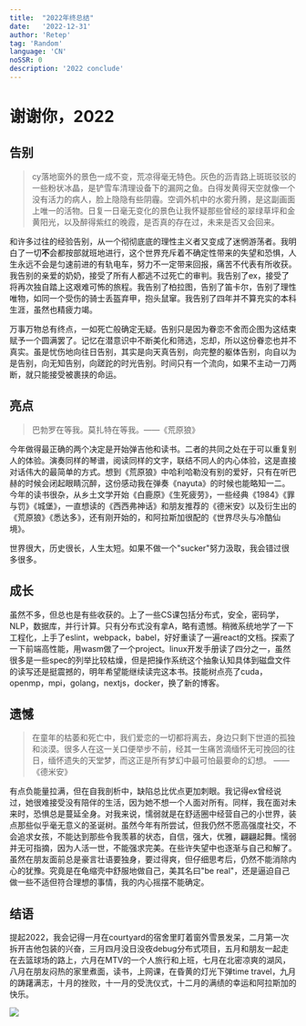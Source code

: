 ```yaml
---
title:  "2022年终总结"
date:   '2022-12-31'
author: 'Retep' 
tag: 'Random'
language: 'CN'
noSSR: 0
description: '2022 conclude'
---
```


# 谢谢你，2022

## 告别

> cy落地窗外的景色一成不变，荒凉得毫无特色。灰色的沥青路上斑斑驳驳的一些粉状冰晶，是铲雪车清理设备下的漏网之鱼。白得发黄得天空就像一个没有活力的病人，脸上隐隐有些阴霾。空调外机中的水雾升腾，是这副画面上唯一的活物。日复一日毫无变化的景色让我怀疑那些曾经的翠绿草坪和金黄阳光，以及醉得紫红的晚霞，是否真的存在过，未来是否又会回来。

和许多过往的经验告别，从一个彻彻底底的理性主义者又变成了迷惘游荡者。我明白了一切**不**会都按部就班地进行，这个世界充斥着不确定性带来的失望和恐惧，人生永远不会是匀速前进的有轨电车，努力不一定带来回报，痛苦不代表有所收获。我告别的亲爱的奶奶，接受了所有人都逃不过死亡的审判。我告别了ex，接受了将再次独自踏上这艰难可怖的旅程。我告别了柏拉图，告别了笛卡尔，告别了理性唯物，如同一个受伤的骑士丢盔弃甲，抱头鼠窜。我告别了四年并不算充实的本科生涯，虽然也精疲力竭。

万事万物总有终点，一如死亡般确定无疑。告别只是因为眷恋不舍而企图为这结束赋予一个圆满罢了。记忆在潜意识中不断美化和筛选，忘却，所以这份眷恋也并不真实。虽是忧伤地向往日告别，其实是向天真告别，向完整的躯体告别，向自以为是告别，向无知告别，向蹉跎的时光告别。时间只有一个流向，如果不主动一刀两断，就只能接受被裹挟的命运。


## 亮点

> 巴勃罗在等我。莫扎特在等我。——《荒原狼》

今年做得最正确的两个决定是开始弹吉他和读书。二者的共同之处在于可以重复别人的体验。演奏同样的琴谱，阅读同样的文字，联结不同人的内心体验，这是直接对话伟大的最简单的方式。想到《荒原狼》中哈利哈勒没有别的爱好，只有在听巴赫的时候会闭起眼睛沉醉，这份感动我在弹奏《nayuta》的时候也能略知一二。今年的读书很杂，从乡土文学开始《白鹿原》《生死疲劳》，一些经典《1984》《罪与罚》《城堡》，一直想读的《西西弗神话》和朋友推荐的《德米安》以及衍生出的《荒原狼》《悉达多》，还有刚开始的，和阿拉斯加很配的《世界尽头与冷酷仙境》。

世界很大，历史很长，人生太短。如果不做一个"sucker"努力汲取，我会错过很多很多。

## 成长
虽然不多，但总也是有些收获的。上了一些CS课包括分布式，安全，密码学，NLP，数据库，并行计算。只有分布式没有拿A，略有遗憾。稍微系统地学了一下工程化，上手了eslint，webpack，babel，好好重读了一遍react的文档。探索了一下前端高性能，用wasm做了一个project。linux开发手册读了四分之一，虽然很多是一些spec的列举比较枯燥，但是把操作系统这个抽象认知具体到磁盘文件的读写还是挺震撼的，明年希望能继续读完这本书。技能树点亮了cuda，openmp，mpi，golang，nextjs，docker，换了新的博客。

## 遗憾

>在童年的枯萎和死亡中，我们爱恋的一切都将离去，身边只剩下世道的孤独和淡漠。很多人在这一关口便举步不前，经其一生痛苦滴缅怀无可挽回的往日，缅怀遗失的天堂梦，而这正是所有梦幻中最可怕最要命的幻想。 ——《德米安》

有点负能量拉满，但在自我剖析中，缺陷总比优点更加刺眼。我记得ex曾经说过，她很难接受没有陪伴的生活，因为她不想一个人面对所有。同样，我在面对未来时，恐惧总是蔓延全身。对我来说，懦弱就是在舒适圈中经营自己的小世界，装点那些似乎毫无意义的圣诞树。虽然今年有所尝试，但我仍然不愿高强度社交，不会追求女孩，不能达到那些令我羡慕的状态，自信，强大，优雅，翩翩起舞。懦弱并无可指摘，因为人活一世，不能强求完美。在些许失望中也逐渐与自己和解了。虽然在朋友面前总是豪言壮语要独身，要过得爽，但仔细思考后，仍然不能消除内心的犹豫。究竟是在龟缩壳中舒服地做自己，美其名曰"be real"，还是逼迫自己做一些不适但符合理想的事情，我的内心摇摆不能确定。


## 结语
提起2022，我会记得一月在courtyard的宿舍里盯着窗外雪景发呆，二月第一次拆开吉他包装的兴奋，三月四月没日没夜debug分布式项目，五月和朋友一起走在去篮球场的路上，六月在MTV的一个人旅行和上班，七月在北密凉爽的湖风，八月在朋友闷热的家里煮面，读书，上网课，在昏黄的灯光下弹time travel，九月的踌躇满志，十月的挫败，十一月的受洗仪式，十二月的满绩的幸运和阿拉斯加的快乐。

![](/images/2022-12-31-2022-conclude/new-year-res.JPG)
